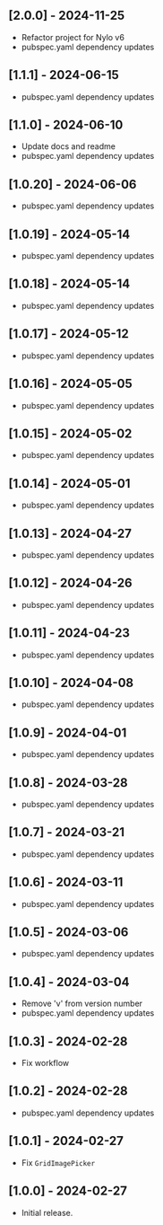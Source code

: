 ## [2.0.0] - 2024-11-25

* Refactor project for Nylo v6
* pubspec.yaml dependency updates

## [1.1.1] - 2024-06-15

* pubspec.yaml dependency updates

## [1.1.0] - 2024-06-10

* Update docs and readme
* pubspec.yaml dependency updates

## [1.0.20] - 2024-06-06

* pubspec.yaml dependency updates

## [1.0.19] - 2024-05-14

* pubspec.yaml dependency updates

## [1.0.18] - 2024-05-14

* pubspec.yaml dependency updates

## [1.0.17] - 2024-05-12

* pubspec.yaml dependency updates

## [1.0.16] - 2024-05-05

* pubspec.yaml dependency updates

## [1.0.15] - 2024-05-02

* pubspec.yaml dependency updates

## [1.0.14] - 2024-05-01

* pubspec.yaml dependency updates

## [1.0.13] - 2024-04-27

* pubspec.yaml dependency updates

## [1.0.12] - 2024-04-26

* pubspec.yaml dependency updates

## [1.0.11] - 2024-04-23

* pubspec.yaml dependency updates

## [1.0.10] - 2024-04-08

* pubspec.yaml dependency updates

## [1.0.9] - 2024-04-01

* pubspec.yaml dependency updates

## [1.0.8] - 2024-03-28

* pubspec.yaml dependency updates

## [1.0.7] - 2024-03-21

* pubspec.yaml dependency updates

## [1.0.6] - 2024-03-11

* pubspec.yaml dependency updates

## [1.0.5] - 2024-03-06

* pubspec.yaml dependency updates

## [1.0.4] - 2024-03-04

* Remove 'v' from version number
* pubspec.yaml dependency updates

## [1.0.3] - 2024-02-28

* Fix workflow

## [1.0.2] - 2024-02-28

* pubspec.yaml dependency updates

## [1.0.1] - 2024-02-27

* Fix `GridImagePicker`

## [1.0.0] - 2024-02-27

* Initial release.
